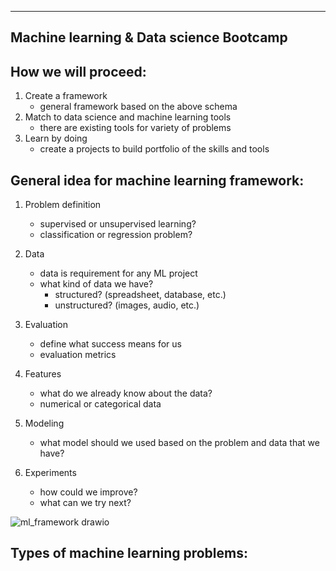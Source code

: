 ----------------------------------------
Machine learning & Data science Bootcamp
----------------------------------------

How we will proceed:
--------------------
1) Create a framework
    * general framework based on the above schema
2) Match to data science and machine learning tools
    * there are existing tools for variety of problems
3) Learn by doing
    * create a projects to build portfolio of the skills and tools
   

General idea for machine learning framework:
--------------------------------------------
1) Problem definition
   * supervised or unsupervised learning?
   * classification or regression problem?
   
2) Data
   * data is requirement for any ML project
   * what kind of data we have? 
        - structured? (spreadsheet, database, etc.)
        - unstructured? (images, audio, etc.)
   
3) Evaluation
   * define what success means for us
   * evaluation metrics
   
4) Features
   * what do we already know about the data?
   * numerical or categorical data
   
5) Modeling
   * what model should we used based on the problem and data that we have?

6) Experiments
   * how could we improve?
   * what can we try next?

![ml_framework drawio](https://user-images.githubusercontent.com/74961891/167399711-08876d1d-649d-41ad-9b3f-88e240925b28.png)

Types of machine learning problems:
-----------------------------------
